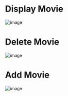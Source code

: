 # Display Movie

![image](https://github.com/user-attachments/assets/2009c573-44ce-4a25-837e-76c2c0635d2e)

# Delete Movie

![image](https://github.com/user-attachments/assets/f9b78e56-b2af-4565-82d6-43cc3b37429c)

# Add Movie

![image](https://github.com/user-attachments/assets/cfdec291-3d1b-48be-b90b-2d33853f7d0c)


